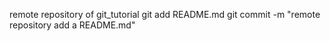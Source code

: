 remote repository of git_tutorial
git add README.md
git commit -m "remote repository add a README.md"



